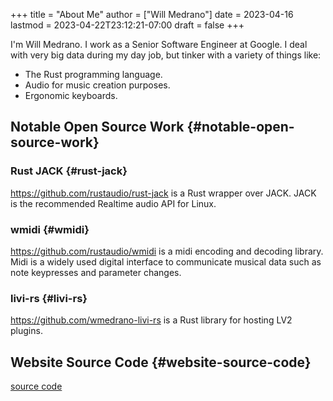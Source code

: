 +++
title = "About Me"
author = ["Will Medrano"]
date = 2023-04-16
lastmod = 2023-04-22T23:12:21-07:00
draft = false
+++

I'm Will Medrano. I work as a Senior Software Engineer at Google. I deal with
very big data during my day job, but tinker with a variety of things like:

-   The Rust programming language.
-   Audio for music creation purposes.
-   Ergonomic keyboards.


## Notable Open Source Work {#notable-open-source-work}

### Rust JACK {#rust-jack}

<https://github.com/rustaudio/rust-jack> is a Rust wrapper over JACK. JACK is the
recommended Realtime audio API for Linux.


### wmidi {#wmidi}

<https://github.com/rustaudio/wmidi> is a midi encoding and decoding library. Midi
is a widely used digital interface to communicate musical data such as note
keypresses and parameter changes.


### livi-rs {#livi-rs}

<https://github.com/wmedrano-livi-rs> is a Rust library for hosting LV2 plugins.

## Website Source Code {#website-source-code}

[source code](https://github.com/wmedrano/wmedrano.dev)
